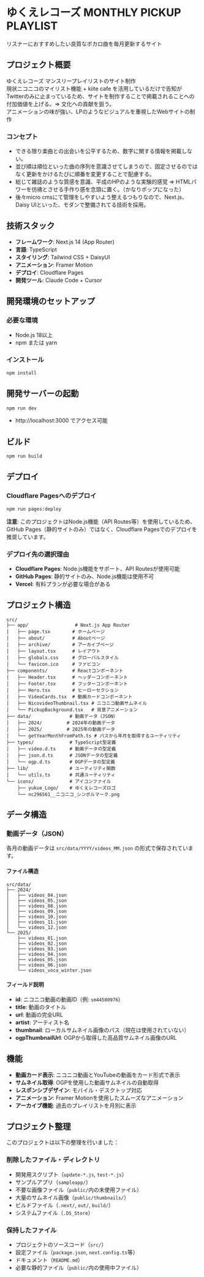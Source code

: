# ゆくえレコーズ MONTHLY PICKUP PLAYLIST

リスナーにおすすめしたい良質なボカロ曲を毎月更新するサイト

## プロジェクト概要

ゆくえレコーズ マンスリープレイリストのサイト制作  
現状ニコニコのマイリスト機能 + kiite cafe を活用しているだけで告知がTwitterのみに止まっているため、サイトを制作することで掲載されることへの付加価値を上げる。=> 文化への貢献を狙う。  
アニメーションの味が強い、LPのようなビジュアルを重視したWebサイトの制作  

### コンセプト

- できる限り楽曲との出会いを公平するため、数字に関する情報を掲載しない。
- 並び順は順位といった曲の序列を意識させてしまうので、固定させるのではなく更新をかけるたびに順番を変更することで配慮する。
- 総じて雑誌のような質感を意識、平成のHPのような実験的感覚 => HTMLパワーを彷彿とさせる手作り感を念頭に置く。（かなりポップになった）
- 後々micro cmsにて管理をしやすいよう整えるつもりなので、Next.js、Daisy UIといった、モダンで整備されてる技術を採用。

## 技術スタック

- **フレームワーク**: Next.js 14 (App Router)
- **言語**: TypeScript
- **スタイリング**: Tailwind CSS + DaisyUI
- **アニメーション**: Framer Motion
- **デプロイ**: Cloudflare Pages
- **開発ツール**: Claude Code + Cursor

## 開発環境のセットアップ

### 必要な環境
- Node.js 18以上
- npm または yarn

### インストール
```bash
npm install
```

## 開発サーバーの起動

```bash
npm run dev
```
- http://localhost:3000 でアクセス可能

## ビルド

```bash
npm run build
```

## デプロイ

### Cloudflare Pagesへのデプロイ
```bash
npm run pages:deploy
```

**注意**: このプロジェクトはNode.js機能（API Routes等）を使用しているため、GitHub Pages（静的サイトのみ）ではなく、Cloudflare Pagesでのデプロイを推奨しています。

### デプロイ先の選択理由
- **Cloudflare Pages**: Node.js機能をサポート、API Routesが使用可能
- **GitHub Pages**: 静的サイトのみ、Node.js機能は使用不可
- **Vercel**: 有料プランが必要な場合がある

## プロジェクト構造

```
src/
├── app/                 # Next.js App Router
│   ├── page.tsx        # ホームページ
│   ├── about/          # Aboutページ
│   ├── archive/        # アーカイブページ
│   ├── layout.tsx      # レイアウト
│   ├── globals.css     # グローバルスタイル
│   └── favicon.ico     # ファビコン
├── components/         # Reactコンポーネント
│   ├── Header.tsx      # ヘッダーコンポーネント
│   ├── Footer.tsx      # フッターコンポーネント
│   ├── Hero.tsx        # ヒーローセクション
│   ├── VideoCards.tsx  # 動画カードコンポーネント
│   ├── NicovideoThumbnail.tsx # ニコニコ動画サムネイル
│   └── PickupBackground.tsx   # 背景アニメーション
├── data/              # 動画データ（JSON）
│   ├── 2024/         # 2024年の動画データ
│   ├── 2025/         # 2025年の動画データ
│   └── getYearMonthFromPath.ts # パスから年月を取得するユーティリティ
├── types/             # TypeScript型定義
│   ├── video.d.ts     # 動画データの型定義
│   ├── json.d.ts      # JSONデータの型定義
│   └── ogp.d.ts       # OGPデータの型定義
├── lib/               # ユーティリティ関数
│   └── utils.ts       # 共通ユーティリティ
└── icons/             # アイコンファイル
    ├── yukue_Logo/    # ゆくえレコーズロゴ
    └── nc296561__ニコニコ_シンボルマーク.png
```

## データ構造

### 動画データ（JSON）
各月の動画データは `src/data/YYYY/videos_MM.json` の形式で保存されています。

#### ファイル構造
```
src/data/
├── 2024/
│   ├── videos_04.json
│   ├── videos_05.json
│   ├── videos_08.json
│   ├── videos_09.json
│   ├── videos_10.json
│   ├── videos_11.json
│   └── videos_12.json
└── 2025/
    ├── videos_01.json
    ├── videos_02.json
    ├── videos_03.json
    ├── videos_04.json
    ├── videos_05.json
    ├── videos_06.json
    └── videos_voca_winter.json
```

#### フィールド説明
- **id**: ニコニコ動画の動画ID（例: `sm44500976`）
- **title**: 動画のタイトル
- **url**: 動画の完全URL
- **artist**: アーティスト名
- **thumbnail**: ローカルサムネイル画像のパス（現在は使用されていない）
- **ogpThumbnailUrl**: OGPから取得した高品質サムネイル画像のURL

## 機能

- **動画カード表示**: ニコニコ動画とYouTubeの動画をカード形式で表示
- **サムネイル取得**: OGPを使用した動画サムネイルの自動取得
- **レスポンシブデザイン**: モバイル・デスクトップ対応
- **アニメーション**: Framer Motionを使用したスムーズなアニメーション
- **アーカイブ機能**: 過去のプレイリストを月別に表示

## プロジェクト整理

このプロジェクトは以下の整理を行いました：

### 削除したファイル・ディレクトリ
- 開発用スクリプト（`update-*.js`, `test-*.js`）
- サンプルアプリ（`sampleapp/`）
- 不要な画像ファイル（`public/`内の未使用ファイル）
- 大量のサムネイル画像（`public/thumbnails/`）
- ビルドファイル（`.next/`, `out/`, `build/`）
- システムファイル（`.DS_Store`）

### 保持したファイル
- プロジェクトのソースコード（`src/`）
- 設定ファイル（`package.json`, `next.config.ts`等）
- ドキュメント（`README.md`）
- 必要な静的ファイル（`public/`内の使用中ファイル）

